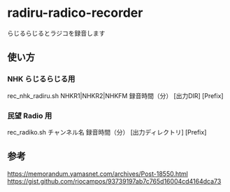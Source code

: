 # radiru-radico-recorder
らじるらじるとラジコを録音します

## 使い方
### NHK らじるらじる用
  rec_nhk_radiru.sh NHKR1|NHKR2|NHKFM 録音時間（分） [出力DIR] [Prefix]
### 民望 Radio 用
  rec_radiko.sh チャンネル名 録音時間（分） [出力ディレクトリ] [Prefix]

## 参考
  https://memorandum.yamasnet.com/archives/Post-18550.html  
  https://gist.github.com/riocampos/93739197ab7c765d16004cd4164dca73
